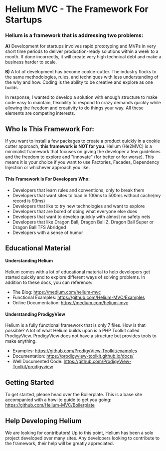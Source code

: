 # Helium MVC - The Framework For Startups

### Helium is a framework that is addressing two problems:

**A)** Development for startups involves rapid prototyping and MVPs in very short time periods to deliver production-ready solutions within a week to a month. If done incorrectly, it will create very high technical debt and make a business harder to scale.

**B)** A lot of development has become cookie-cutter. The industry flocks to the same methodologies, rules, and techniques with less understanding of the why and how. Coding is the ability to be creative and explore as one builds.

In response, I wanted to develop a solution with enough structure to make code easy to maintain, flexibility to respond to crazy demands quickly while allowing the freedom and creativity to do things your way. All these elements are competing interests.


## Who Is This Framework For:

If you want to install a few packages to create a product quickly in a cookie cutter approach, **this framework is NOT for you**. Helium (He2MVC) is a minimalist framework that focuses on giving the developer a few guidelines and the freedom to explore and "innovate" (for better or for worse). This means it is your choice if you want to use Factories, Facades, Dependency Injection or whichever approach you like. 

#### This Framework Is For Developers Who:

- Developers that learn rules and conventions, only to break them
- Developers that want sites to load in 100ms to 500ms without cache(my record is 93ms)
- Developers that like to try new technologies and want to explore
- Developers that are bored of doing what everyone else does
- Developers that want to develop quickly with almost no safety nets
- Developers that like Dragon Ball, Dragon Ball Z, Dragon Ball Super or Dragon Ball TFS Abridged
- Developers with a sense of humor

## Educational Material
#### Understanding Helium
Helium comes with a lot of educational material to help developers get started quickly and to explore different ways of solving problems. In addition to these docs, you can reference:

- The Blog: https://medium.com/helium-mvc
- Functional Examples: https://github.com/Helium-MVC/Examples
- Online Documentation: https://medium.com/helium-mvc

#### Understanding ProdigyView
Helium is a fully functional framework that is only 7 files. How is that possible? A lot of what Helium builds upon is a PHP Toolkit called ProdigyView. ProdigyView does not have a structure but provides tools to make anything.

- Examples: https://github.com/ProdigyView-Toolkit/examples
- Documentation: https://prodigyview-toolkit.github.io/docs/
- Well Documented Code: https://github.com/ProdigyView-Toolkit/prodigyview

## Getting Started
To get started, please head over the Boilerplate. This is a base site accompanied with a how-to guide to get you going: https://github.com/Helium-MVC/Boilerplate

## Help Developing Helium

We are looking for contributors! Up to this point, Helium has been a solo project developed over many sites. Any developers looking to contribute to the framework, their help will be greatly appreciated.